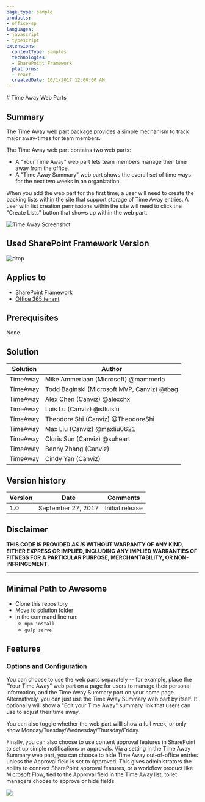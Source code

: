 ```yaml
---
page_type: sample
products:
- office-sp
languages:
- javascript
- typescript
extensions:
  contentType: samples
  technologies:
  - SharePoint Framework
  platforms:
  - react
  createdDate: 10/1/2017 12:00:00 AM
---
```

﻿# Time Away Web Parts

## Summary

The Time Away web part package provides a simple mechanism to track major away-times for team members.  

The Time Away web part contains two web parts:

* A "Your Time Away" web part lets team members manage their time away from the office.
* A "Time Away Summary" web part shows the overall set of time ways for the next two weeks in an organization.

When you add the web part for the first time, a user will need to create the backing lists within the site that support storage of Time Away entries.  A user with list creation permissions within the site will need to click the "Create Lists" button that shows up within the web part.

![Time Away Screenshot](./assets/timeaway.png)

## Used SharePoint Framework Version 
![drop](https://img.shields.io/badge/version-1.0-green.svg)

## Applies to

* [SharePoint Framework](https://dev.office.com/sharepoint)
* [Office 365 tenant](https://dev.office.com/sharepoint/docs/spfx/set-up-your-development-environment)

## Prerequisites
 
None.

## Solution

Solution                     | Author                                     			|
---------------------------- | ---------------------------------------------------- |
TimeAway                     | Mike Ammerlaan (Microsoft) @mammerla                 |
TimeAway                     | Todd Baginski (Microsoft MVP, Canviz) @tbag          |
TimeAway                     | Alex Chen (Canviz) @alexchx  						|
TimeAway                     | Luis Lu (Canviz) @stluislu   						|
TimeAway                     | Theodore Shi (Canviz) @TheodoreShi                   |
TimeAway                     | Max Liu (Canviz) @maxliu0621 						|
TimeAway                     | Cloris Sun (Canviz) @suheart                         |
TimeAway                     | Benny Zhang (Canviz)                                 |
TimeAway                     | Cindy Yan (Canviz)                                   |

## Version history

Version  | Date               | Comments
-------- | ------------------ | --------
1.0      | September 27, 2017 | Initial release

## Disclaimer
**THIS CODE IS PROVIDED *AS IS* WITHOUT WARRANTY OF ANY KIND, EITHER EXPRESS OR IMPLIED, INCLUDING ANY IMPLIED WARRANTIES OF FITNESS FOR A PARTICULAR PURPOSE, MERCHANTABILITY, OR NON-INFRINGEMENT.**

---

## Minimal Path to Awesome

- Clone this repository
- Move to solution folder
- in the command line run:
  - `npm install`
  - `gulp serve`

## Features

### Options and Configuration

You can choose to use the web parts separately -- for example, place the "Your Time Away" web part on a page for users to manage their personal information, and the Time Away Summary part on your home page.   Alternatively, you can just use the Time Away Summary web part by itself.  It optionally will show a "Edit your Time Away" summary link that users can use to adjust their time away.

You can also toggle whether the web part willl show a full week, or only show Monday/Tuesday/Wednesday/Thursday/Friday. 

Finally, you can also choose to use content approval features in SharePoint to set up simple notifications or approvals. Via a setting in the Time Away Summary web part, you can choose to hide Time Away out-of-office entries unless the Approval field is set to Approved. This gives administrators the ability to connect SharePoint approval features, or a workflow product like Microsoft Flow, tied to the Approval field in the Time Away list, to let managers choose to approve or hide fields.

<img src="https://telemetry.sharepointpnp.com/sp-dev-solutions/solutions/timeaway" />

